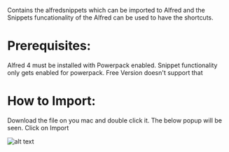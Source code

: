 Contains the alfredsnippets which can be imported to Alfred and the Snippets funcationality of the Alfred can be used to have the shortcuts.

# Prerequisites:
 Alfred 4 must be installed with Powerpack enabled. Snippet functionality only gets enabled for powerpack. Free Version doesn't support that

# How to Import:

Download the file on you mac and double click it. The below popup will be seen. Click on Import

![alt text](https://github.com/satbachansingh/K8sAlfredSnippets/blob/main/images/Import.png)